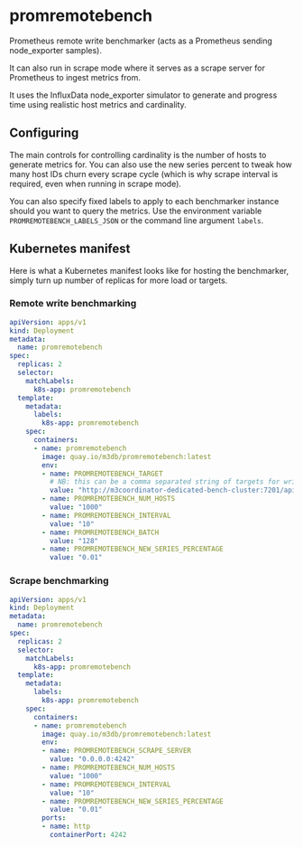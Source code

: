 # promremotebench

Prometheus remote write benchmarker (acts as a Prometheus sending node_exporter samples).

It can also run in scrape mode where it serves as a scrape server for Prometheus to ingest metrics from.

It uses the InfluxData node_exporter simulator to generate and progress time using realistic host metrics and cardinality.

## Configuring

The main controls for controlling cardinality is the number of hosts to generate metrics for. You can also use the new series percent to tweak how many host IDs churn every scrape cycle (which is why scrape interval is required, even when running in scrape mode).

You can also specify fixed labels to apply to each benchmarker instance should you want to query the metrics. Use the environment variable `PROMREMOTEBENCH_LABELS_JSON` or the command line argument `labels`.

## Kubernetes manifest

Here is what a Kubernetes manifest looks like for hosting the benchmarker, simply turn up number of replicas for more load or targets.

### Remote write benchmarking

```yaml
apiVersion: apps/v1
kind: Deployment
metadata:
  name: promremotebench
spec:
  replicas: 2
  selector:
    matchLabels:
      k8s-app: promremotebench
  template:
    metadata:
      labels:
        k8s-app: promremotebench
    spec:
      containers:
      - name: promremotebench
        image: quay.io/m3db/promremotebench:latest
        env:
        - name: PROMREMOTEBENCH_TARGET
          # NB: this can be a comma separated string of targets for writing to multiple targets.
          value: "http://m3coordinator-dedicated-bench-cluster:7201/api/v1/prom/remote/write"
        - name: PROMREMOTEBENCH_NUM_HOSTS
          value: "1000"
        - name: PROMREMOTEBENCH_INTERVAL
          value: "10"
        - name: PROMREMOTEBENCH_BATCH
          value: "128"
        - name: PROMREMOTEBENCH_NEW_SERIES_PERCENTAGE
          value: "0.01"
```

### Scrape benchmarking

```yaml
apiVersion: apps/v1
kind: Deployment
metadata:
  name: promremotebench
spec:
  replicas: 2
  selector:
    matchLabels:
      k8s-app: promremotebench
  template:
    metadata:
      labels:
        k8s-app: promremotebench
    spec:
      containers:
      - name: promremotebench
        image: quay.io/m3db/promremotebench:latest
        env:
        - name: PROMREMOTEBENCH_SCRAPE_SERVER
          value: "0.0.0.0:4242"
        - name: PROMREMOTEBENCH_NUM_HOSTS
          value: "1000"
        - name: PROMREMOTEBENCH_INTERVAL
          value: "10"
        - name: PROMREMOTEBENCH_NEW_SERIES_PERCENTAGE
          value: "0.01"
        ports:
        - name: http
          containerPort: 4242
```
